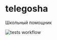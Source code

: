 # telegosha
Школьный помощник

![tests workflow](https://github.com/deevgeny/telegosha/actions/workflows/tests_workflow.yaml/badge.svg)

